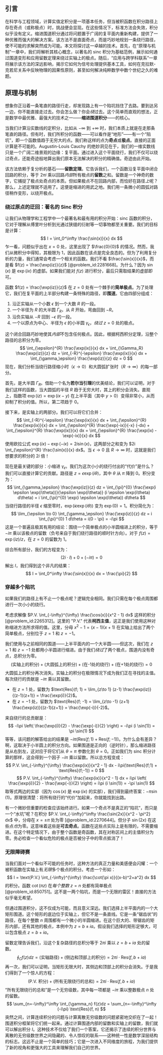 ## 引言
在科学与工程领域，计算实值定积分是一项基本任务，但当被积函数在积分路径上存在奇点（或称极点）时，挑战便会显现。在这些情况下，标准方法会失效，积分似乎没有定义。缩进围道积分通过将问题置于广阔的复平面内重新构建，提供了一种优雅而强大的解决方案。该方法不是直面奇点，而是巧妙地规划一条绕行路径，使不可能的求解突然成为可能。本文将探讨这一卓越的技术。首先，在“原理与机制”一章中，我们将解析其核心概念，以著名的 sinc 积分为基础范例，展示如何通过围道变形和应用留数定理来绕过实轴上的极点。随后，“应用与跨学科联系”一章将展示该方法的深远影响，揭示它如何为信号处理提供基本工具，如何在克拉默-克若尼关系中反映物理的因果性原则，甚至如何解决纯粹数学中数个世纪之久的难题。

## 原理与机制

想象你正沿着一条笔直的路径行走，却发现路上有一个陷坑挡住了去路。要到达另一边，你不能直接走过去。你会怎么做？你会*绕*过去。这个简单而直观的想法，正是数学中最优雅、最强大的技术之一——**缩进围道积分**——的核心。

当我们计算沿实数线的定积分，比如从 $-\infty$ 到 $+\infty$ 时，我们本质上就是在走那条笔直的路径。但有时，我们所积分的函数——可以看作是“地形”——有一个“陷坑”，即一个函数值趋于无穷大的点。我们称这样的点为**奇点**或**极点**。直接的正面计算是不可能的。Augustin-Louis Cauchy 的绝妙洞见在于，我们的一维实数线只是一个广阔二维景观的边缘：复平面。通过进入这个平面绕行，我们不仅可以绕过奇点，还能奇迹般地算出我们原本无法解决的积分的精确值。奇迹由此开始。

该方法依赖于复分析的基石——**留数定理**。它告诉我们，一个函数沿复平面中闭合回路的积分，等于 $2\pi i$ 乘以回路*内部*所有极点的**留数**之和。留数是一个神奇的数字，它捕捉了极点处奇点的本质。但如果极点不在回路内部，而恰好在路径*上*呢？那么，上述定理就不适用了。这便是缩进的用武之地。我们用一条微小的圆弧对路径稍作变形，以绕开极点。

### 绕过原点的迂回：著名的 Sinc 积分

让我们从物理学和工程学中一个最著名和最有用的积分开始：sinc 函数的积分，它对于理解从傅里叶分析到光通过狭缝的衍射等一切事物都至关重要。我们的目标是计算：
$$
I = \int_0^\infty \frac{\sin(x)}{x} dx
$$
乍一看，问题似乎出在 $x=0$ 处，这里出现了 $\frac{0}{0}$ 的情况。然而，我们从微积分中得知，其极限为 1，因此函数在该点是完全良态的。但为了利用复分析的力量，我们通常会考虑一个相关的函数。我们不看 $\frac{\sin(x)}{x}$，而是看 $f(z) = \frac{\exp(iz)}{z}$ [@problem_id:2281668]。为什么？因为 $\sin(x)$ 是 $\exp(ix)$ 的虚部。如果我们能对 $f(z)$ 进行积分，最后只需取结果的虚部即可。

函数 $f(z) = \frac{\exp(iz)}{z}$ 在 $z=0$ 处有一个棘手的**简单极点**。为了处理它，我们在复平面的上半部分构建一条特殊的路径，即**围道**。它由四部分组成：
1.  沿正实轴从一个小数 $\epsilon$ 到一个大数 $R$ 的一段。
2.  一个半径为 $R$ 的大半圆 $\Gamma_R$，从 $R$ 开始，弯曲回到 $-R$。
3.  沿负实轴从 $-R$ 回到 $-\epsilon$ 的一段。
4.  一个以原点为中心、半径为 $\epsilon$ 的小半圆 $\gamma_\epsilon$，*绕过* $z=0$ 处的极点。

这个闭合回路巧妙地使其*内部*不包含任何极点。因此，根据柯西积分定理，沿整个路径的总积分为零。
$$
\int_{\epsilon}^{R} \frac{\exp(ix)}{x} dx + \int_{\Gamma_R} \frac{\exp(iz)}{z} dz + \int_{-R}^{-\epsilon} \frac{\exp(ix)}{x} dx + \int_{\gamma_\epsilon} \frac{\exp(iz)}{z} dz = 0
$$
现在，我们分析当绕行路径缩小时（$\epsilon \to 0$）和大圆弧扩张时（$R \to \infty$）的每一部分。

首先，是大半圆 $\Gamma_R$。借助一个名为**若尔当引理**的优美结论，我们可以证明，对于我们这样的函数，当大圆弧的半径 $R$ 趋于无穷大时，其上的积分会消失。直观上，指数项 $\exp(iz) = \exp(ix - y)$ 在上半平面（其中 $y>0$）变得非常小，从而抑制了积分的值。所以，第二项趋于 0。

接下来，是实轴上的两部分。我们可以将它们合并：
$$
\int_{-R}^{-\epsilon} \frac{\exp(ix)}{x} dx + \int_{\epsilon}^{R} \frac{\exp(ix)}{x} dx = \int_{\epsilon}^{R} \frac{\exp(-ix)}{-x} (-dx) + \int_{\epsilon}^{R} \frac{\exp(ix)}{x} dx = \int_{\epsilon}^{R} \frac{\exp(ix) - \exp(-ix)}{x} dx
$$
使用欧拉公式 $\exp(ix) - \exp(-ix) = 2i \sin(x)$，这两部分之和变为 $2i \int_{\epsilon}^{R} \frac{\sin(x)}{x} dx$。当 $\epsilon \to 0$ 且 $R \to \infty$ 时，这就是我们想要求的积分的 $2i$ 倍！

现在是最关键的部分：小缩进 $\gamma_\epsilon$。我们为这次小小的绕行付出的“代价”是什么？我们可以直接计算它的贡献。路径是 $z = \epsilon \exp(i\theta)$，其中 $\theta$ 从 $\pi$ 降到 $0$。积分变为：
$$
\int_{\gamma_\epsilon} \frac{\exp(iz)}{z} dz = \int_{\pi}^{0} \frac{\exp(i \epsilon \exp(i\theta))}{\epsilon \exp(i\theta)} (i \epsilon \exp(i\theta) d\theta) = i \int_{\pi}^{0} \exp(i \epsilon \exp(i\theta)) d\theta
$$
当绕行路径的半径 $\epsilon$ 缩至零时，$\exp(i \epsilon \exp(i\theta))$ 变为 $\exp(0) = 1$。积分简化为：
$$
\lim_{\epsilon \to 0} \int_{\gamma_\epsilon} \frac{\exp(iz)}{z} dz = i \int_{\pi}^{0} 1 d\theta = i(0 - \pi) = -i\pi
$$
这是一个普遍且极其有用的结论：围绕一个简单极点的小半圆缩进上的积分，等于 $-i\pi$ 乘以该极点的留数（负号来自于我们绕行路径的顺时针方向）。对于 $f(z) = \exp(iz)/z$，在 $z=0$ 的留数为 1。

综合所有部分，我们的方程变为：
$$
(2i \cdot I) + 0 + (-i\pi) = 0
$$
解出 $I$，我们得到这个非凡的结果：
$$
I = \int_0^\infty \frac{\sin(x)}{x} dx = \frac{\pi}{2}
$$

### 穿越多个陷坑

如果我们的路径上有不止一个极点呢？逻辑完全相同。我们只需在每个极点周围都进行一次小小的绕行。

考虑求解像 $P.V. \int_{-\infty}^{\infty} \frac{\cos(x)}{x^2 - 1} dx$ 这样的积分 [@problem_id:2265312]。这里的 "P.V." 代表**柯西主值**，这正是我们使用这种对称缩进方法所求得的值。这里，分母 $x^2-1 = (x-1)(x+1)$ 在实轴上给出了两个简单极点，分别位于 $z=1$ 和 $z=-1$。

我们使用与之前相同的围道——上半平面内的一个大半圆——但这次，我们在 $z=1$ 和 $z=-1$ 处都用小半圆进行缩进。由于我们*绕过*了两个极点，围道内没有奇点，总积分为零。
$$
(\text{实轴上的积分}) + (\text{大圆弧上的积分}) + (\text{在-1处的绕行}) + (\text{在+1处的绕行}) = 0
$$
大圆弧上的积分再次消失。实轴上的积分在极限情况下成为我们正在寻找的主值。每次绕行的贡献是 $-i\pi$ 乘以其留数。

*   在 $z=1$ 处，留数为 $\text{Res}(f; 1) = \lim_{z\to 1} (z-1) \frac{\exp(iz)}{(z-1)(z+1)} = \frac{\exp(i)}{2}$。
*   在 $z=-1$ 处，留数为 $\text{Res}(f; -1) = \lim_{z\to -1} (z+1) \frac{\exp(iz)}{(z-1)(z+1)} = \frac{\exp(-i)}{-2}$。

来自绕行的总贡献是：
$$
-i\pi \left( \frac{\exp(i)}{2} - \frac{\exp(-i)}{2} \right) = -i\pi (i \sin(1)) = \pi \sin(1)
$$
等等，该问题的解答给出的结果是 $-i \pi (\text{Res}(f;1) + \text{Res}(f;-1))$。为什么会有差异？啊，这取决于小半圆上的积分方向。如果围道是正向的（逆时针），那么缩进路径是从右到左，这对应于将它们从 $\theta=\pi$ 参数化到 $\theta=0$。正如我们为 sinc 积分计算的那样，这会得到一个因子 $-i\pi$ 乘以留数。所以总方程变成：
$$
P.V. \int_{-\infty}^{\infty} \frac{\exp(ix)}{x^2 - 1} dx - i\pi(\text{Res}(f;1) + \text{Res}(f;-1)) = 0
$$
$$
P.V. \int_{-\infty}^{\infty} \frac{\exp(ix)}{x^2 - 1} dx = i\pi \left( \frac{\exp(i)}{2} - \frac{\exp(-i)}{2} \right) = i\pi (i \sin(1)) = -\pi \sin(1)
$$
取等式两边的实部（因为 $\cos(x)$ 是 $\exp(ix)$ 的实部），我们得到最终答案：$-\pi\sin(1)$。原理很清楚：将所有绕行的“代价”加起来，你就能找到出路。

有一个微妙但重要的检查应该始终进行。如果一个奇点不是真正的“陷坑”，而只是一个“水坑”呢？在积分 $P.V. \int_{-\infty}^\infty \frac{\sin(2x)}{x^2 - \pi^2} dx$ 中，分母在 $x = \pm \pi$ 处为零 [@problem_id:2270644]。但分子 $\sin(2x)$ 在这些点*也*为零。这意味着这些是**可去奇点**。函数在这些点实际上是有限的，不需要缩进。在这个特定情况下，由于整个函数是奇函数，其在对称区间上的主值积分为零。务必检查一个看似危险的极点是否被分子中的零点抵消了！

### 无限障碍赛

当我们面对一个看似不可能的任务时，这种方法的真正力量和美感便会闪耀：一个被积函数在实轴上有*无限*多个极点的积分。考虑一个形如：
$$
I = \text{P.V.} \int_{-\infty}^{\infty} \frac{\cot(\pi x)}{(x-b)^2+a^2} dx
$$
的积分。函数 $\cot(\pi z)$ 在*每个整数* $z=n$ 处都有简单极点 [@problem_id:850751]。这不是一两个陷坑，而是一个无限的雷区！直接的方法似乎毫无希望。

但通过围道积分，这不仅成为可能，而且意义深远。我们选择上半平面内的一个大矩形围道。这个矩形的底边位于实轴上，但它不是一条直线。它是一条“锯齿状”的路径，在每个整数 $n$ 周围都有一个微小的半圆缩进。在这个巨大的、带锯齿的矩形内部，还有其他的极点，本例中为 $z = b \pm ia$。假设我们选择的矩形足够大，可以包含极点 $z=b+ia$。

留数定理告诉我们，沿这个复杂路径的总积分等于 $2\pi i$ 乘以 $z=b+ia$ 处的留数。
$$
\oint_C f(z) dz = (\text{实轴路径}) + (\text{侧边和顶部上的积分}) = 2\pi i \cdot \text{Res}(f, b+ia)
$$
再一次，我们可以证明，当矩形无限大时，其侧边和顶部上的积分会消失。于是我们得到了一个惊人的方程：
$$
(\text{P.V. 积分}) + (\text{所有无限绕行的总和}) = 2\pi i \cdot \text{Res}(f, b+ia)
$$
“所有无限绕行的总和”是一个无穷级数，其中每一项都是 $-i\pi$ 乘以整数极点 $n$ 处的留数。
$$
\sum_{n=-\infty}^\infty \int_{\gamma_n} f(z)dz = \sum_{n=-\infty}^\infty (-i\pi) \text{Res}(f, n)
$$
突然之间，计算连续积分的问题与计算离散无穷级数的问题紧密地交织在了一起！围道积分框架将它们统一起来。通过计算围道内部的留数和实轴上的留数，我们就可以解出积分 $I$。这种技术不仅给了我们一个答案，它还揭示了连续的积分世界与离散的无穷级数世界之间隐藏的、令人惊叹的联系——这种统一性是数学深层结构的标志。这远不止是一个简单的技巧；它是一次进入不同维度的旅程，为我们提供了新的视角和更强大的工具来理解我们自己的世界。

